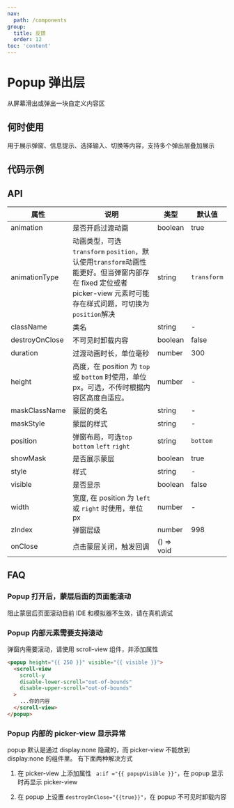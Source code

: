 ```yaml
---
nav:
  path: /components
group:
  title: 反馈
  order: 12
toc: 'content'
---
```


# Popup 弹出层

从屏幕滑出或弹出一块自定义内容区

## 何时使用

用于展示弹窗、信息提示、选择输入、切换等内容，支持多个弹出层叠加展示

## 代码示例

<code src='pages/Popup/index'></code>

## API

| 属性           | 说明                                                                                                                                                              | 类型       | 默认值      |
| -------------- | ----------------------------------------------------------------------------------------------------------------------------------------------------------------- | ---------- | ----------- |
| animation      | 是否开启过渡动画                                                                                                                                                  | boolean    | true        |
| animationType  | 动画类型，可选`transform` `position`，默认使用`transform`动画性能更好。但当弹窗内部存在 fixed 定位或者 picker-view 元素时可能存在样式问题，可切换为`position`解决 | string     | `transform` |
| className      | 类名                                                                                                                                                              | string     | -           |
| destroyOnClose | 不可见时卸载内容                                                                                                                                                  | boolean    | false       |
| duration       | 过渡动画时长，单位毫秒                                                                                                                                            | number     | 300         |
| height         | 高度，在 position 为 `top` 或 `bottom` 时使用，单位 px。可选，不传时根据内容区高度自适应。                                                                        | number     | -           |
| maskClassName  | 蒙层的类名                                                                                                                                                        | string     | -           |
| maskStyle      | 蒙层的样式                                                                                                                                                        | string     | -           |
| position       | 弹窗布局，可选`top` `bottom` `left` `right`                                                                                                                       | string     | `bottom`    |
| showMask       | 是否展示蒙层                                                                                                                                                      | boolean    | true        |
| style          | 样式                                                                                                                                                              | string     | -           |
| visible        | 是否显示                                                                                                                                                          | boolean    | false       |
| width          | 宽度, 在 position 为 `left` 或 `right` 时使用，单位 px                                                                                                            | number     | -           |
| zIndex         | 弹窗层级                                                                                                                                                          | number     | 998         |
| onClose        | 点击蒙层关闭，触发回调                                                                                                                                            | () => void |

## FAQ

### Popup 打开后，蒙层后面的页面能滚动

阻止蒙层后页面滚动目前 IDE 和模拟器不生效，请在真机调试

### Popup 内部元素需要支持滚动

弹窗内需要滚动，请使用 scroll-view 组件，并添加属性

```html
<popup height="{{ 250 }}" visible="{{ visible }}">
  <scroll-view
    scroll-y
    disable-lower-scroll="out-of-bounds"
    disable-upper-scroll="out-of-bounds"
  >
    ...你的内容
  </scroll-view>
</popup>
```

### Popup 内部的 picker-view 显示异常

popup 默认是通过 display:none 隐藏的，而 picker-view 不能放到 display:none 的组件里。
有下面两种解决方式

1. 在 picker-view 上添加属性 ` a:if ="{{ popupVisible }}"`，在 popup 显示时再显示 picker-view

2. 在 popup 上设置 `destroyOnClose="{{true}}"`，在 popup 不可见时卸载内容
